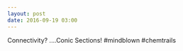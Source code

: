 ```yaml
---
layout: post
date: 2016-09-19 03:00
---
```

Connectivity? ....Conic Sections! #mindblown #chemtrails
